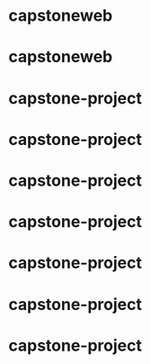 # capstoneweb
# capstoneweb
# capstone-project
# capstone-project
# capstone-project
# capstone-project
# capstone-project
# capstone-project
# capstone-project
